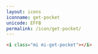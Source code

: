 ```yaml
---
layout: icons
iconname: get-pocket
unicode: EFFB
permalink: /icon/get-pocket/
---
```


``` html
<i class="mi mi-get-pocket"></i>
```
